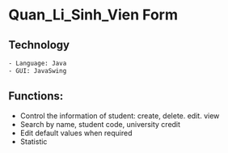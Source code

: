 # Quan_Li_Sinh_Vien Form
## Technology
``` bash
- Language: Java
- GUI: JavaSwing
```
## Functions:
- Control the information of student: create, delete. edit. view
- Search by name, student code, university credit
- Edit default values when required 
- Statistic 
